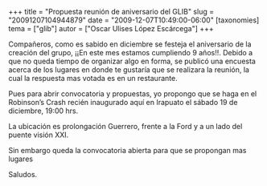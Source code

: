 +++
title = "Propuesta reunión de aniversario del GLIB"
slug = "20091207104944879"
date = "2009-12-07T10:49:00-06:00"
[taxonomies]
tema = ["glib"]
autor = ["Oscar Ulises López Escárcega"]
+++

Compañeros, como es sabido en diciembre se festeja el aniversario de la
creación del grupo, ¡¡En este mes estamos cumpliendo 9 años!!. Debido a
que no queda tiempo de organizar algo en forma, se publicó una encuesta
acerca de los lugares en donde te gustaría que se realizara la reunión,
la cual la respuesta mas votada es en un restaurante.

Pues para abrir convocatoria y propuestas, yo propongo que se haga en el
Robinson’s Crash recién inaugurado aquí en Irapuato el sábado 19 de
diciembre, 19:00 hrs.

La ubicación es prolongación Guerrero, frente a la Ford y a un lado del
puente visión XXI.

Sin embargo queda la convocatoria abierta para que se propongan mas
lugares

Saludos.

